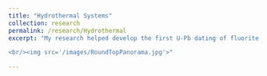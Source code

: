 ```yaml
---
title: "Hydrothermal Systems"
collection: research
permalink: /research/Hydrothermal
excerpt: "My research helped develop the first U-Pb dating of fluorite in hydrothermal veins. I use this technique reconstruct fluid events and ore genesis related to Rio Grande rifting in the Round Top Laccolith, Texas (below).

<br/><img src='/images/RoundTopPanorama.jpg'>"

---
```

